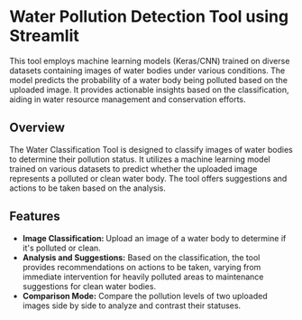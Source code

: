 # Water Pollution Detection Tool using Streamlit
This tool employs machine learning models (Keras/CNN) trained on diverse datasets containing images of water bodies under various conditions. The model predicts the probability of a water body being polluted based on the uploaded image. It provides actionable insights based on the classification, aiding in water resource management and conservation efforts.

## Overview
The Water Classification Tool is designed to classify images of water bodies to determine their pollution status. It utilizes a machine learning model trained on various datasets to predict whether the uploaded image represents a polluted or clean water body. The tool offers suggestions and actions to be taken based on the analysis.

## Features
<ul>
<li><b>Image Classification: </b>Upload an image of a water body to determine if it's polluted or clean.
<li><b>Analysis and Suggestions:</b> Based on the classification, the tool provides recommendations on actions to be taken, varying from immediate intervention for heavily polluted areas to maintenance suggestions for clean water bodies.
<li><b>Comparison Mode:</b> Compare the pollution levels of two uploaded images side by side to analyze and contrast their statuses.
</ul>

